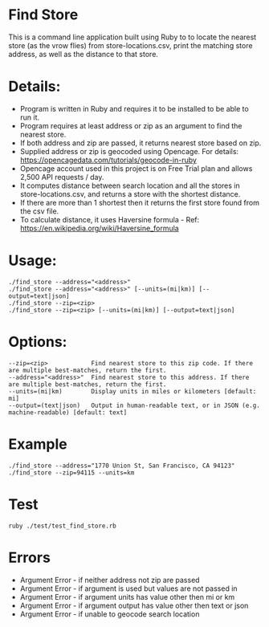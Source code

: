 # Find Store
This is a command line application built using Ruby to to locate the nearest store (as the vrow flies) from
store-locations.csv, print the matching store address, as well as the distance to that store.
  
# Details:
- Program is written in Ruby and requires it to be installed to be able to run it.
- Program requires at least address or zip as an argument to find the nearest store. 
- If both address and zip are passed, it returns nearest store based on zip.
- Supplied address or zip is geocoded using Opencage. For details: https://opencagedata.com/tutorials/geocode-in-ruby
- Opencage account used in this project is on Free Trial plan and allows 2,500 API requests / day.
- It computes distance between search location and all the stores in store-locations.csv, and returns a store with the shortest distance. 
- If there are more than 1 shortest then it returns the first store found from the csv file.
- To calculate distance, it uses Haversine formula - Ref: https://en.wikipedia.org/wiki/Haversine_formula

# Usage:
```
./find_store --address="<address>"
./find_store --address="<address>" [--units=(mi|km)] [--output=text|json]
./find_store --zip=<zip>
./find_store --zip=<zip> [--units=(mi|km)] [--output=text|json]
```

# Options:
```
--zip=<zip>            Find nearest store to this zip code. If there are multiple best-matches, return the first.
--address="<address>"  Find nearest store to this address. If there are multiple best-matches, return the first.
--units=(mi|km)        Display units in miles or kilometers [default: mi]
--output=(text|json)   Output in human-readable text, or in JSON (e.g. machine-readable) [default: text]
```

# Example
```
./find_store --address="1770 Union St, San Francisco, CA 94123"
./find_store --zip=94115 --units=km
```

# Test
```
ruby ./test/test_find_store.rb
```

# Errors
- Argument Error - if neither address not zip are passed
- Argument Error - if argument is used but values are not passed in
- Argument Error - if argument units has value other then mi or km
- Argument Error - if argument output has value other then text or json
- Argument Error - if unable to geocode search location
